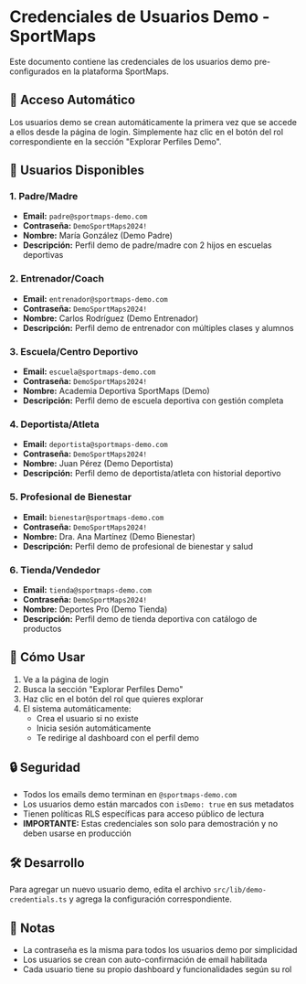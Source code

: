 # Credenciales de Usuarios Demo - SportMaps

Este documento contiene las credenciales de los usuarios demo pre-configurados en la plataforma SportMaps.

## 🔐 Acceso Automático

Los usuarios demo se crean automáticamente la primera vez que se accede a ellos desde la página de login.
Simplemente haz clic en el botón del rol correspondiente en la sección "Explorar Perfiles Demo".

## 👥 Usuarios Disponibles

### 1. Padre/Madre
- **Email:** `padre@sportmaps-demo.com`
- **Contraseña:** `DemoSportMaps2024!`
- **Nombre:** María González (Demo Padre)
- **Descripción:** Perfil demo de padre/madre con 2 hijos en escuelas deportivas

### 2. Entrenador/Coach
- **Email:** `entrenador@sportmaps-demo.com`
- **Contraseña:** `DemoSportMaps2024!`
- **Nombre:** Carlos Rodríguez (Demo Entrenador)
- **Descripción:** Perfil demo de entrenador con múltiples clases y alumnos

### 3. Escuela/Centro Deportivo
- **Email:** `escuela@sportmaps-demo.com`
- **Contraseña:** `DemoSportMaps2024!`
- **Nombre:** Academia Deportiva SportMaps (Demo)
- **Descripción:** Perfil demo de escuela deportiva con gestión completa

### 4. Deportista/Atleta
- **Email:** `deportista@sportmaps-demo.com`
- **Contraseña:** `DemoSportMaps2024!`
- **Nombre:** Juan Pérez (Demo Deportista)
- **Descripción:** Perfil demo de deportista/atleta con historial deportivo

### 5. Profesional de Bienestar
- **Email:** `bienestar@sportmaps-demo.com`
- **Contraseña:** `DemoSportMaps2024!`
- **Nombre:** Dra. Ana Martínez (Demo Bienestar)
- **Descripción:** Perfil demo de profesional de bienestar y salud

### 6. Tienda/Vendedor
- **Email:** `tienda@sportmaps-demo.com`
- **Contraseña:** `DemoSportMaps2024!`
- **Nombre:** Deportes Pro (Demo Tienda)
- **Descripción:** Perfil demo de tienda deportiva con catálogo de productos

## 🎯 Cómo Usar

1. Ve a la página de login
2. Busca la sección "Explorar Perfiles Demo"
3. Haz clic en el botón del rol que quieres explorar
4. El sistema automáticamente:
   - Crea el usuario si no existe
   - Inicia sesión automáticamente
   - Te redirige al dashboard con el perfil demo

## 🔒 Seguridad

- Todos los emails demo terminan en `@sportmaps-demo.com`
- Los usuarios demo están marcados con `isDemo: true` en sus metadatos
- Tienen políticas RLS específicas para acceso público de lectura
- **IMPORTANTE:** Estas credenciales son solo para demostración y no deben usarse en producción

## 🛠️ Desarrollo

Para agregar un nuevo usuario demo, edita el archivo `src/lib/demo-credentials.ts` y agrega la configuración correspondiente.

## 📝 Notas

- La contraseña es la misma para todos los usuarios demo por simplicidad
- Los usuarios se crean con auto-confirmación de email habilitada
- Cada usuario tiene su propio dashboard y funcionalidades según su rol
